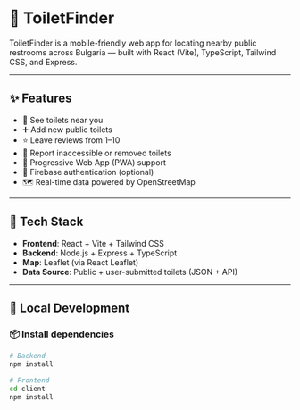 # 🚽 ToiletFinder

ToiletFinder is a mobile-friendly web app for locating nearby public restrooms across Bulgaria — built with React (Vite), TypeScript, Tailwind CSS, and Express.

---

## ✨ Features

- 📍 See toilets near you
- ➕ Add new public toilets
- ⭐ Leave reviews from 1–10
- 🚫 Report inaccessible or removed toilets
- 💾 Progressive Web App (PWA) support
- 🔐 Firebase authentication (optional)
- 🗺️ Real-time data powered by OpenStreetMap

---

## 🧱 Tech Stack

- **Frontend**: React + Vite + Tailwind CSS
- **Backend**: Node.js + Express + TypeScript
- **Map**: Leaflet (via React Leaflet)
- **Data Source**: Public + user-submitted toilets (JSON + API)

---

## 🚀 Local Development

### 📦 Install dependencies

```bash
# Backend
npm install

# Frontend
cd client
npm install
